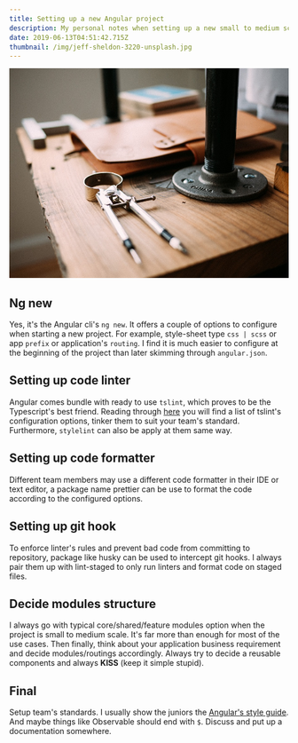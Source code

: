 ```yaml
---
title: Setting up a new Angular project
description: My personal notes when setting up a new small to medium scale Angular project
date: 2019-06-13T04:51:42.715Z
thumbnail: /img/jeff-sheldon-3220-unsplash.jpg
---
```

![Planning](/img/jeff-sheldon-3220-unsplash.jpg "Planning")

## Ng new

Yes, it's the Angular cli's `ng new`. It offers a couple of options to configure when starting a new project. For example, style-sheet type `css | scss` or app `prefix` or application's `routing`. I find it is much easier to configure at the beginning of the project than later skimming through `angular.json`.

## Setting up code linter

Angular comes bundle with ready to use `tslint`, which proves to be the Typescript's best friend. Reading through [here](https://palantir.github.io/tslint/rules/) you will find a list of tslint's configuration options, tinker them to suit your team's standard.
Furthermore, `stylelint` can also be apply at them same way.

## Setting up code formatter

Different team members may use a different code formatter in their IDE or text editor, a package name prettier can be use to format the code according to the configured options.

## Setting up git hook

To enforce linter's rules and prevent bad code from committing to repository, package like husky can be used to intercept git hooks. I always pair them up with lint-staged to only run linters and format code on staged files.

## Decide modules structure

I always go with typical core/shared/feature modules option when the project is small to medium scale. It's far more than enough for most of the use cases. Then finally, think about your application business requirement and decide modules/routings accordingly. Always try to decide a reusable components and always **KISS** (keep it simple stupid).

## Final

Setup team's standards. I usually show the juniors the [Angular's style guide](https://angular.io/guide/styleguide). And maybe things like Observable should end with `$`. Discuss and put up a documentation somewhere.
